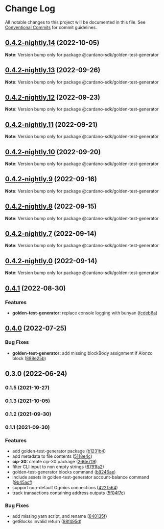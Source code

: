 # Change Log

All notable changes to this project will be documented in this file.
See [Conventional Commits](https://conventionalcommits.org) for commit guidelines.

## [0.4.2-nightly.14](https://github.com/input-output-hk/cardano-js-sdk/compare/@cardano-sdk/golden-test-generator@0.4.2-nightly.13...@cardano-sdk/golden-test-generator@0.4.2-nightly.14) (2022-10-05)

**Note:** Version bump only for package @cardano-sdk/golden-test-generator





## [0.4.2-nightly.13](https://github.com/input-output-hk/cardano-js-sdk/compare/@cardano-sdk/golden-test-generator@0.4.2-nightly.12...@cardano-sdk/golden-test-generator@0.4.2-nightly.13) (2022-09-26)

**Note:** Version bump only for package @cardano-sdk/golden-test-generator





## [0.4.2-nightly.12](https://github.com/input-output-hk/cardano-js-sdk/compare/@cardano-sdk/golden-test-generator@0.4.2-nightly.11...@cardano-sdk/golden-test-generator@0.4.2-nightly.12) (2022-09-23)

**Note:** Version bump only for package @cardano-sdk/golden-test-generator





## [0.4.2-nightly.11](https://github.com/input-output-hk/cardano-js-sdk/compare/@cardano-sdk/golden-test-generator@0.4.2-nightly.10...@cardano-sdk/golden-test-generator@0.4.2-nightly.11) (2022-09-21)

**Note:** Version bump only for package @cardano-sdk/golden-test-generator





## [0.4.2-nightly.10](https://github.com/input-output-hk/cardano-js-sdk/compare/@cardano-sdk/golden-test-generator@0.4.2-nightly.9...@cardano-sdk/golden-test-generator@0.4.2-nightly.10) (2022-09-20)

**Note:** Version bump only for package @cardano-sdk/golden-test-generator





## [0.4.2-nightly.9](https://github.com/input-output-hk/cardano-js-sdk/compare/@cardano-sdk/golden-test-generator@0.4.2-nightly.8...@cardano-sdk/golden-test-generator@0.4.2-nightly.9) (2022-09-16)

**Note:** Version bump only for package @cardano-sdk/golden-test-generator





## [0.4.2-nightly.8](https://github.com/input-output-hk/cardano-js-sdk/compare/@cardano-sdk/golden-test-generator@0.4.2-nightly.7...@cardano-sdk/golden-test-generator@0.4.2-nightly.8) (2022-09-15)

**Note:** Version bump only for package @cardano-sdk/golden-test-generator





## [0.4.2-nightly.7](https://github.com/input-output-hk/cardano-js-sdk/compare/@cardano-sdk/golden-test-generator@0.4.1...@cardano-sdk/golden-test-generator@0.4.2-nightly.7) (2022-09-14)

**Note:** Version bump only for package @cardano-sdk/golden-test-generator





## [0.4.2-nightly.0](https://github.com/input-output-hk/cardano-js-sdk/compare/@cardano-sdk/golden-test-generator@0.4.1...@cardano-sdk/golden-test-generator@0.4.2-nightly.0) (2022-09-14)

**Note:** Version bump only for package @cardano-sdk/golden-test-generator





## [0.4.1](https://github.com/input-output-hk/cardano-js-sdk/compare/@cardano-sdk/golden-test-generator@0.4.0...@cardano-sdk/golden-test-generator@0.4.1) (2022-08-30)


### Features

* **golden-test-generator:** replace console logging with bunyan ([fcdeb6a](https://github.com/input-output-hk/cardano-js-sdk/commit/fcdeb6a89d778bf7e1101580bc7430a0c7469294))



## [0.4.0](https://github.com/input-output-hk/cardano-js-sdk/compare/0.3.0...@cardano-sdk/golden-test-generator@0.4.0) (2022-07-25)


### Bug Fixes

* **golden-test-generator:** add missing blockBody assignment if Alonzo block ([888e25b](https://github.com/input-output-hk/cardano-js-sdk/commit/888e25b681b370fe072d40728f8d71223a9b42fe))

## 0.3.0 (2022-06-24)

### 0.1.5 (2021-10-27)

### 0.1.3 (2021-10-05)

### 0.1.2 (2021-09-30)

### 0.1.1 (2021-09-30)


### Features

* add golden-test-generator package ([b1231b4](https://github.com/input-output-hk/cardano-js-sdk/commit/b1231b45e3d4e94052c05d41a9a3f5230bf02565))
* add metadata to file contents ([5118e4c](https://github.com/input-output-hk/cardano-js-sdk/commit/5118e4c61665704353a24b5bd282f0f1f7b13125))
* **cip-30:** create cip-30 package ([266e719](https://github.com/input-output-hk/cardano-js-sdk/commit/266e719d8c0b8550e05ff4d8da199a4575c0664e))
* filter CLI input to non empty strings ([6791fa2](https://github.com/input-output-hk/cardano-js-sdk/commit/6791fa2f2f38b18906f4d0b2da7c0749ad812321))
* golden-test-generator blocks command ([b8246ae](https://github.com/input-output-hk/cardano-js-sdk/commit/b8246aeb08c1b7f2076641bc6952145139d8085a))
* include assets in golden-test-generator account-balance command ([9b45acf](https://github.com/input-output-hk/cardano-js-sdk/commit/9b45acf7d73bdf5e1adbb86ca6ef0e5b09bb5810))
* support non-default Ogmios connections ([4221564](https://github.com/input-output-hk/cardano-js-sdk/commit/42215642a88f51a27fa96a780e1fc009f86e99a8))
* track transactions containing address outputs ([5f04f7c](https://github.com/input-output-hk/cardano-js-sdk/commit/5f04f7c155edfb65979a99878ee14fe36682396d))


### Bug Fixes

* add missing yarn script, and rename ([840135f](https://github.com/input-output-hk/cardano-js-sdk/commit/840135f7d100c9a00ff410147758ee7d02112897))
* getBlocks invalid return ([98f495d](https://github.com/input-output-hk/cardano-js-sdk/commit/98f495de0f5e6701b842eaa4567dc8b47d739b27))
